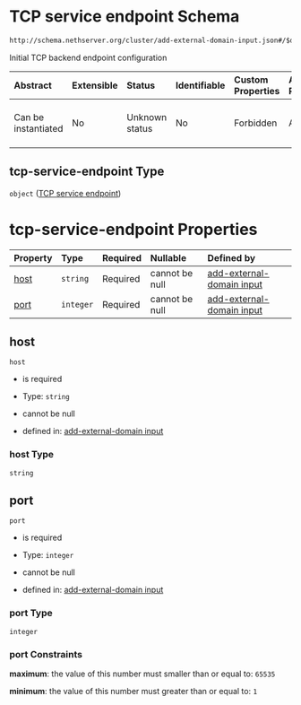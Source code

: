 # TCP service endpoint Schema

```txt
http://schema.nethserver.org/cluster/add-external-domain-input.json#/$defs/tcp-service-endpoint
```

Initial TCP backend endpoint configuration

| Abstract            | Extensible | Status         | Identifiable | Custom Properties | Additional Properties | Access Restrictions | Defined In                                                                                        |
| :------------------ | :--------- | :------------- | :----------- | :---------------- | :-------------------- | :------------------ | :------------------------------------------------------------------------------------------------ |
| Can be instantiated | No         | Unknown status | No           | Forbidden         | Allowed               | none                | [add-external-domain-input.json\*](cluster/add-external-domain-input.json "open original schema") |

## tcp-service-endpoint Type

`object` ([TCP service endpoint](add-external-domain-input-defs-tcp-service-endpoint.md))

# tcp-service-endpoint Properties

| Property      | Type      | Required | Nullable       | Defined by                                                                                                                                                                                                            |
| :------------ | :-------- | :------- | :------------- | :-------------------------------------------------------------------------------------------------------------------------------------------------------------------------------------------------------------------- |
| [host](#host) | `string`  | Required | cannot be null | [add-external-domain input](add-external-domain-input-defs-tcp-service-endpoint-properties-host.md "http://schema.nethserver.org/cluster/add-external-domain-input.json#/$defs/tcp-service-endpoint/properties/host") |
| [port](#port) | `integer` | Required | cannot be null | [add-external-domain input](add-external-domain-input-defs-tcp-service-endpoint-properties-port.md "http://schema.nethserver.org/cluster/add-external-domain-input.json#/$defs/tcp-service-endpoint/properties/port") |

## host



`host`

*   is required

*   Type: `string`

*   cannot be null

*   defined in: [add-external-domain input](add-external-domain-input-defs-tcp-service-endpoint-properties-host.md "http://schema.nethserver.org/cluster/add-external-domain-input.json#/$defs/tcp-service-endpoint/properties/host")

### host Type

`string`

## port



`port`

*   is required

*   Type: `integer`

*   cannot be null

*   defined in: [add-external-domain input](add-external-domain-input-defs-tcp-service-endpoint-properties-port.md "http://schema.nethserver.org/cluster/add-external-domain-input.json#/$defs/tcp-service-endpoint/properties/port")

### port Type

`integer`

### port Constraints

**maximum**: the value of this number must smaller than or equal to: `65535`

**minimum**: the value of this number must greater than or equal to: `1`
